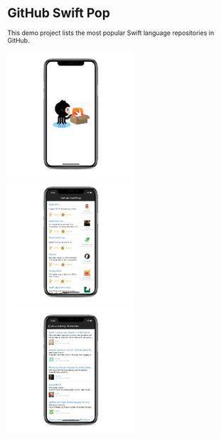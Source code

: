 # GitHub Swift Pop
This demo project lists the most popular Swift language repositories in GitHub.

<p float="center">
  <img src="https://github.com/haroldogtf/GitHubSwiftPop/blob/master/image1.png" width="285" />
  <img src="https://github.com/haroldogtf/GitHubSwiftPop/blob/master/image2.png" width="285" /> 
  <img src="https://github.com/haroldogtf/GitHubSwiftPop/blob/master/image3.png" width="285" />
</p>
